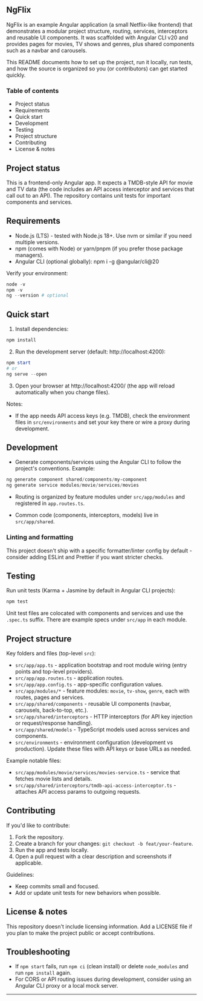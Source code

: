 ## NgFlix

NgFlix is an example Angular application (a small Netflix-like frontend) that demonstrates a modular project structure, routing, services, interceptors and reusable UI components. It was scaffolded with Angular CLI v20 and provides pages for movies, TV shows and genres, plus shared components such as a navbar and carousels.

This README documents how to set up the project, run it locally, run tests, and how the source is organized so you (or contributors) can get started quickly.

### Table of contents

- Project status
- Requirements
- Quick start
- Development
- Testing
- Project structure
- Contributing
- License & notes

## Project status

This is a frontend-only Angular app. It expects a TMDB-style API for movie and TV data (the code includes an API access interceptor and services that call out to an API). The repository contains unit tests for important components and services.

## Requirements

- Node.js (LTS) - tested with Node.js 18+. Use nvm or similar if you need multiple versions.
- npm (comes with Node) or yarn/pnpm (if you prefer those package managers).
- Angular CLI (optional globally): npm i -g @angular/cli@20

Verify your environment:

```powershell
node -v
npm -v
ng --version # optional
```

## Quick start

1. Install dependencies:

```powershell
npm install
```

2. Run the development server (default: http://localhost:4200):

```powershell
npm start
# or
ng serve --open
```

3. Open your browser at http://localhost:4200/ (the app will reload automatically when you change files).

Notes:

- If the app needs API access keys (e.g. TMDB), check the environment files in `src/environments` and set your key there or wire a proxy during development.

## Development

- Generate components/services using the Angular CLI to follow the project's conventions. Example:

```powershell
ng generate component shared/components/my-component
ng generate service modules/movie/services/movies
```

- Routing is organized by feature modules under `src/app/modules` and registered in `app.routes.ts`.

- Common code (components, interceptors, models) live in `src/app/shared`.

### Linting and formatting

This project doesn't ship with a specific formatter/linter config by default - consider adding ESLint and Prettier if you want stricter checks.

## Testing

Run unit tests (Karma + Jasmine by default in Angular CLI projects):

```powershell
npm test
```

Unit test files are colocated with components and services and use the `.spec.ts` suffix. There are example specs under `src/app` in each module.

## Project structure

Key folders and files (top-level `src`):

- `src/app/app.ts` - application bootstrap and root module wiring (entry points and top-level providers).
- `src/app/app.routes.ts` - application routes.
- `src/app/app.config.ts` - app-specific configuration values.
- `src/app/modules/*` - feature modules: `movie`, `tv-show`, `genre`, each with routes, pages and services.
- `src/app/shared/components` - reusable UI components (navbar, carousels, back-to-top, etc.).
- `src/app/shared/interceptors` - HTTP interceptors (for API key injection or request/response handling).
- `src/app/shared/models` - TypeScript models used across services and components.
- `src/environments` - environment configuration (development vs production). Update these files with API keys or base URLs as needed.

Example notable files:

- `src/app/modules/movie/services/movies-service.ts` - service that fetches movie lists and details.
- `src/app/shared/interceptors/tmdb-api-access-interceptor.ts` - attaches API access params to outgoing requests.

## Contributing

If you'd like to contribute:

1. Fork the repository.
2. Create a branch for your changes: `git checkout -b feat/your-feature`.
3. Run the app and tests locally.
4. Open a pull request with a clear description and screenshots if applicable.

Guidelines:

- Keep commits small and focused.
- Add or update unit tests for new behaviors when possible.

## License & notes

This repository doesn't include licensing information. Add a LICENSE file if you plan to make the project public or accept contributions.

## Troubleshooting

- If `npm start` fails, run `npm ci` (clean install) or delete `node_modules` and run `npm install` again.
- For CORS or API routing issues during development, consider using an Angular CLI proxy or a local mock server.

---
